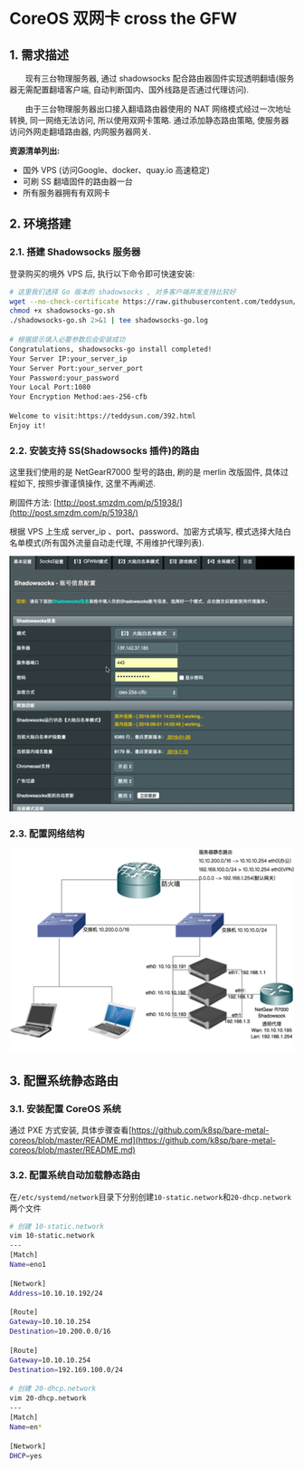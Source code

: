 # CoreOS 双网卡 cross the GFW
## 1. 需求描述
　　现有三台物理服务器, 通过 shadowsocks 配合路由器固件实现透明翻墙(服务器无需配置翻墙客户端, 自动判断国内、国外线路是否通过代理访问).


　　由于三台物理服务器出口接入翻墙路由器使用的 NAT 网络模式经过一次地址转换, 同一网络无法访问, 所以使用双网卡策略. 通过添加静态路由策略, 使服务器访问外网走翻墙路由器, 内网服务器网关.

__资源清单列出:__
- 国外 VPS (访问Google、docker、quay.io 高速稳定)
- 可刷 SS 翻墙固件的路由器一台
- 所有服务器拥有有双网卡

## 2. 环境搭建
### 2.1. 搭建 Shadowsocks 服务器
登录购买的境外 VPS 后, 执行以下命令即可快速安装:

```bash
# 这里我们选择 Go 版本的 shadowsocks , 对多客户端并发支持比较好
wget --no-check-certificate https://raw.githubusercontent.com/teddysun/shadowsocks_install/master/shadowsocks-go.sh
chmod +x shadowsocks-go.sh
./shadowsocks-go.sh 2>&1 | tee shadowsocks-go.log

# 根据提示填入必要参数后会安装成功
Congratulations, shadowsocks-go install completed!
Your Server IP:your_server_ip
Your Server Port:your_server_port
Your Password:your_password
Your Local Port:1080
Your Encryption Method:aes-256-cfb

Welcome to visit:https://teddysun.com/392.html
Enjoy it!
```

### 2.2. 安装支持 SS(Shadowsocks 插件)的路由
这里我们使用的是 NetGearR7000 型号的路由, 刷的是 merlin 改版固件, 具体过程如下, 按照步骤谨慎操作, 这里不再阐述.

刷固件方法: [http://post.smzdm.com/p/51938/](http://post.smzdm.com/p/51938/)

根据 VPS 上生成 server_ip 、port、password、加密方式填写, 模式选择大陆白名单模式(所有国外流量自动走代理, 不用维护代理列表). 

![router](./images/2016-06-02_11-48-14.png)


### 2.3. 配置网络结构
![network_config](./images/2016-05-31_20-49-31.png)

## 3. 配置系统静态路由
### 3.1. 安装配置 CoreOS 系统
通过 PXE 方式安装, 具体步骤查看[https://github.com/k8sp/bare-metal-coreos/blob/master/README.md](https://github.com/k8sp/bare-metal-coreos/blob/master/README.md)
### 3.2. 配置系统自动加载静态路由
在`/etc/systemd/network`目录下分别创建`10-static.network`和`20-dhcp.network` 两个文件

```bash
# 创建 10-static.network
vim 10-static.network
---
[Match]
Name=eno1

[Network]
Address=10.10.10.192/24

[Route]
Gateway=10.10.10.254
Destination=10.200.0.0/16

[Route]
Gateway=10.10.10.254
Destination=192.169.100.0/24

# 创建 20-dhcp.network
vim 20-dhcp.network
---
[Match]
Name=en*

[Network]
DHCP=yes
```



　

